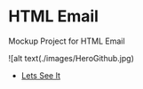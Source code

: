 # HTML Email
Mockup Project for HTML Email 

![alt text(./images/HeroGithub.jpg) 


* [Lets See It](https://stephenamaya.github.io/HTML-Email/)
